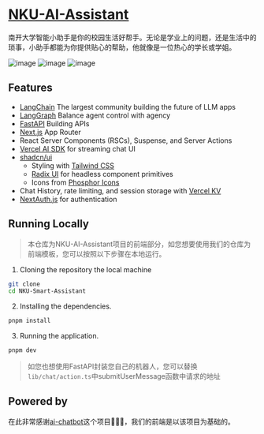 # [NKU-AI-Assistant](https://www.chatnku.top)

南开大学智能小助手是你的校园生活好帮手。无论是学业上的问题，还是生活中的琐事，小助手都能为你提供贴心的帮助，他就像是一位热心的学长或学姐。

![image](https://github.com/user-attachments/assets/22290420-9167-4a14-83e6-5517db24d673)
![image](https://github.com/user-attachments/assets/165ccf84-41ef-4288-811a-e340951254d7)
![image](https://github.com/user-attachments/assets/d69ffb81-519d-4291-a193-040c5b6156a6)


## Features

- [LangChain](https://www.langchain.com/) The largest community building the future of LLM apps
- [LangGraph](https://www.langchain.com/langgraph) Balance agent control with agency
- [FastAPI](https://fastapi.tiangolo.com/) Building APIs
- [Next.js](https://nextjs.org) App Router
- React Server Components (RSCs), Suspense, and Server Actions
- [Vercel AI SDK](https://sdk.vercel.ai/docs) for streaming chat UI
- [shadcn/ui](https://ui.shadcn.com)
  - Styling with [Tailwind CSS](https://tailwindcss.com)
  - [Radix UI](https://radix-ui.com) for headless component primitives
  - Icons from [Phosphor Icons](https://phosphoricons.com)
- Chat History, rate limiting, and session storage with [Vercel KV](https://vercel.com/storage/kv)
- [NextAuth.js](https://github.com/nextauthjs/next-auth) for authentication

## Running Locally

> 本仓库为NKU-AI-Assistant项目的前端部分，如您想要使用我们的仓库为前端模板，您可以按照以下步骤在本地运行。

1. Cloning the repository the local machine
```bash
git clone
cd NKU-Smart-Assistant
```
2. Installing the dependencies.
```bash
pnpm install
```
3. Running the application.
```bash
pnpm dev
```

> 如您也想使用FastAPI封装您自己的机器人，您可以替换 `lib/chat/action.ts`中submitUserMessage函数中请求的地址

## Powered by

在此非常感谢[ai-chatbot](https://github.com/vercel/ai-chatbot)这个项目🥰🥰🥰，我们的前端是以该项目为基础的。
